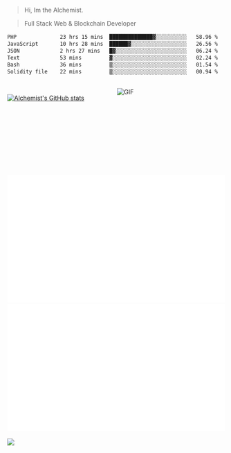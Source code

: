 > Hi, Im the Alchemist.

> Full Stack Web & Blockchain Developer


<!--START_SECTION:waka-->

```text
PHP              23 hrs 15 mins  ██████████████▓░░░░░░░░░░   58.96 %
JavaScript       10 hrs 28 mins  ██████▓░░░░░░░░░░░░░░░░░░   26.56 %
JSON             2 hrs 27 mins   █▓░░░░░░░░░░░░░░░░░░░░░░░   06.24 %
Text             53 mins         ▓░░░░░░░░░░░░░░░░░░░░░░░░   02.24 %
Bash             36 mins         ▒░░░░░░░░░░░░░░░░░░░░░░░░   01.54 %
Solidity file    22 mins         ▒░░░░░░░░░░░░░░░░░░░░░░░░   00.94 %
```

<!--END_SECTION:waka-->


<br />

<img align="right" alt="GIF" src="https://user-images.githubusercontent.com/5355808/139111924-210cc6fa-9fb1-4dac-929d-6324a5836a92.gif" width="250" height="200" />

[![Alchemist's GitHub stats](https://github-readme-stats.vercel.app/api?username=DrMaxis&show_icons=true&theme=outrun&count_private=true)](#)

![](https://raw.githubusercontent.com/DrMaxis/github-stats-transparent/output/generated/overview.svg)
![](https://raw.githubusercontent.com/DrMaxis/github-stats-transparent/output/generated/languages.svg)

 
<a href="https://count.getloli.com/"><img src="https://count.getloli.com/get/@:maxis-the-alchemist?theme=rule34"></a>
<!-- https://count.getloli.com/get/@alchemist?theme=rule34 -->
<br>


